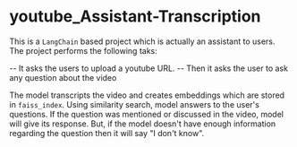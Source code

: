 # youtube_Assistant-Transcription

This is a `LangChain` based project which is actually an assistant to users. The project performs the following taks:

-- It asks the users to upload a youtube URL.
-- Then it asks the user to ask any question about the video

The model transcripts the video and creates embeddings which are stored in `faiss_index`. Using similarity search, model answers to the user's questions. If the question was mentioned or discussed in the video, model will give its response. But, if the model doesn't have enough information regarding the question then it will say "I don't know".
